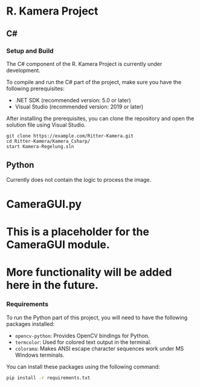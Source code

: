 # R. Kamera Project

## C#

### Setup and Build

The C# component of the R. Kamera Project is currently under development.

To compile and run the C# part of the project, make sure you have the following prerequisites:

- .NET SDK (recommended version: 5.0 or later)
- Visual Studio (recommended version: 2019 or later)

After installing the prerequisites, you can clone the repository and open the solution file using Visual Studio.

```shell
git clone https://example.com/Ritter-Kamera.git
cd Ritter-Kamera/Kamera_Csharp/
start Kamera-Regelung.sln
```

## Python

Currently does not contain the logic to process the image.

# CameraGUI.py

# This is a placeholder for the CameraGUI module.

# More functionality will be added here in the future.

### Requirements

To run the Python part of this project, you will need to have the following packages installed:

- `opencv-python`: Provides OpenCV bindings for Python.
- `termcolor`: Used for colored text output in the terminal.
- `colorama`: Makes ANSI escape character sequences work under MS Windows terminals.

You can install these packages using the following command:

```bash
pip install -r requirements.txt
```
